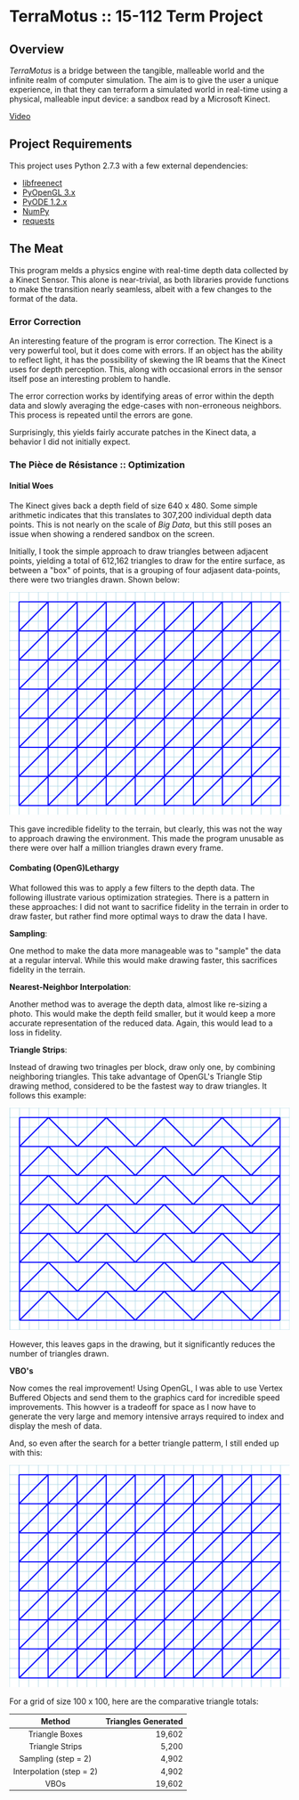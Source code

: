 # TerraMotus :: 15-112 Term Project

## Overview
_TerraMotus_ is a bridge between the tangible, malleable world and the infinite
realm of computer simulation. The aim is to give the user a unique experience,
in that they can terraform a simulated world in real-time using a physical,
malleable input device: a sandbox read by a Microsoft Kinect.

[Video](https://www.youtube.com/watch?v=ej2qqN2Gdxg)

## Project Requirements
This project uses Python 2.7.3 with a few external dependencies:
* [libfreenect](https://github.com/OpenKinect/libfreenect)
* [PyOpenGL 3.x](http://pyopengl.sourceforge.net/)
* [PyODE 1.2.x](http://pyode.sourceforge.net/)
* [NumPy](http://www.numpy.org/)
* [requests](http://www.python-requests.org)

## The Meat
This program melds a physics engine with real-time depth data collected by a
Kinect Sensor. This alone is near-trivial, as both libraries provide functions
to make the transition nearly seamless, albeit with a few changes to the format
of the data.

### Error Correction
An interesting feature of the program is error correction. The Kinect is a very
powerful tool, but it does come with errors. If an object has the ability to
reflect light, it has the possibility of skewing the IR beams that the Kinect
uses for depth perception. This, along with occasional errors in the sensor
itself pose an interesting problem to handle.

The error correction works by identifying areas of error within the depth data
and slowly averaging the edge-cases with non-erroneous neighbors. This process
is repeated until the errors are gone.

Surprisingly, this yields fairly accurate patches in the Kinect data, a behavior
I did not initially expect.

### The Pièce de Résistance :: Optimization

#### Initial Woes
The Kinect gives back a depth field of size 640 x 480. Some simple arithmetic
indicates that this translates to 307,200 individual depth data points. This is
not nearly on the scale of _Big Data_, but this still poses an issue when
showing a rendered sandbox on the screen.

Initially, I took the simple approach to draw triangles between adjacent points,
yielding a total of 612,162 triangles to draw for the entire surface, as between
a "box" of points, that is a grouping of four adjasent data-points, there were
two triangles drawn. Shown below:

![Initial Approach](https://github.com/Alex4913/TerraMotus/blob/master/media/images/tri-boxes.png?raw=true)

This gave incredible fidelity to the terrain, but clearly, this was not the way
to approach drawing the environment. This made the program unusable as there 
were over half a million triangles drawn every frame.

#### Combating (OpenG)Lethargy
What followed this was to apply a few filters to the depth data. The following
illustrate various optimization strategies. There is a pattern in these
approaches: I did not want to sacrifice fidelity in the terrain in order to draw
faster, but rather find more optimal ways to draw the data I have.

__Sampling__:

One method to make the data more manageable was to "sample" the data at a 
regular interval. While this would make drawing faster, this sacrifices
fidelity in the terrain.

__Nearest-Neighbor Interpolation__:

Another method was to average the depth data, almost like re-sizing a photo. 
This would make the depth feild smaller, but it would keep a more accurate 
representation of the reduced data. Again, this would lead to a loss in 
fidelity.

__Triangle Strips__:

Instead of drawing two trinagles per block, draw only one, by combining
neighboring triangles. This take advantage of OpenGL's Triangle Stip drawing
method, considered to be the fastest way to draw triangles.
It follows this example:

![Triangle Strips](https://github.com/Alex4913/TerraMotus/blob/master/media/images/tri-strip.png?raw=true)

However, this leaves gaps in the drawing, but it significantly reduces the
number of triangles drawn.

__VBO's__

Now comes the real improvement! Using OpenGL, I was able to use Vertex Buffered
Objects and send them to the graphics card for incredible speed improvements.
This howver is a tradeoff for space as I now have to generate the very large 
and memory intensive arrays required to index and display the mesh of data.

And, so even after the search for a better triangle patterm, I still ended up with this:

![Efficiency!](https://github.com/Alex4913/TerraMotus/blob/master/media/images/tri-boxes.png?raw=true)

For a grid of size 100 x 100, here are the comparative triangle totals:

|          Method          | Triangles Generated |
|:------------------------:| -------------------:|
| Triangle Boxes           |              19,602 |
| Triangle Strips          |               5,200 |
| Sampling (step = 2)      |               4,902 |
| Interpolation (step = 2) |               4,902 |
| VBOs                     |              19,602 |
